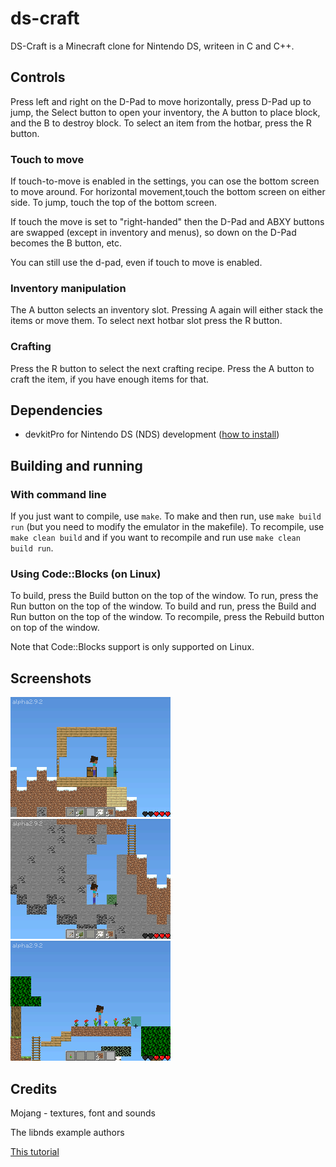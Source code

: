 # ds-craft

DS-Craft is a Minecraft clone for Nintendo DS, writeen in C and C++.

## Controls

Press left and right on the D-Pad to move horizontally, press D-Pad up to jump, the Select button to open your inventory, the A button to place block, and the B to destroy block. To select an item from the hotbar, press the R button.

### Touch to move

If touch-to-move is enabled in the settings, you can ose the bottom screen to move around. For horizontal movement,touch the bottom screen on either side. To jump, touch the top of the bottom screen.

If touch the move is set to "right-handed" then the D-Pad and ABXY buttons are swapped (except in inventory and menus), so down on the D-Pad becomes the B button, etc.

You can still use the d-pad, even if touch to move is enabled.

### Inventory manipulation

The A button selects an inventory slot. Pressing A again will either stack the items or move them. To select next hotbar slot press the R button.

### Crafting

Press the R button to select the next crafting recipe. Press the A button to craft the item, if you have enough items for that.

## Dependencies

- devkitPro for Nintendo DS (NDS) development ([how to install](https://devkitpro.org/wiki/Getting_Started))

## Building and running

### With command line

If you just want to compile, use `make`. To make and then run, use `make build run` (but you need to modify the emulator in the makefile). To recompile, use `make clean build` and if you want to recompile and run use `make clean build run`.

### Using Code::Blocks (on Linux)

To build, press the Build button on the top of the window. To run, press the Run button on the top of the window. To build and run, press the Build and Run button on the top of the window. To recompile, press the Rebuild button on top of the window.

Note that Code::Blocks support is only supported on Linux.

## Screenshots

![Screenshot 1](./screenshots/shot1.png)
![Screenshot 2](./screenshots/shot2.png)
![Screenshot 3](./screenshots/shot3.png)

## Credits

Mojang - textures, font and sounds

The libnds example authors

[This tutorial](https://www.youtube.com/watch?v=yb6QJl6mqf4)
